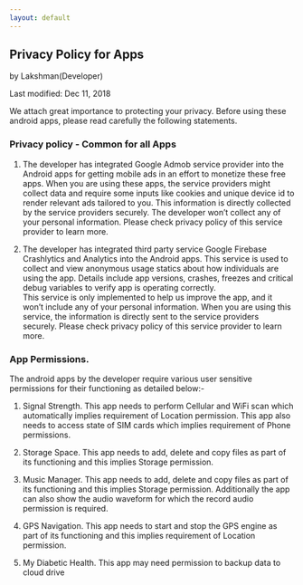 ```yaml
---
layout: default
---
```

## Privacy Policy for Apps
by Lakshman(Developer)

Last modified: Dec 11, 2018

We attach great importance to protecting your privacy. Before using these android apps, please read carefully the following statements.

### Privacy policy - Common for all Apps
 1. The developer has integrated Google Admob service provider into the Android apps for getting mobile ads in an effort to monetize these free apps. 
 When you are using these apps, the service providers might collect data and require some inputs like cookies and unique device id to render relevant ads tailored to you. 
 This information is directly collected by the service providers securely. 
 The developer won’t collect any of your personal information. 
 Please check privacy policy of this service provider to learn more.

2. The developer has integrated third party service Google Firebase Crashlytics and Analytics into the Android apps.
 This service is used to collect and view anonymous usage statics about how individuals are using the app. 
 Details include app versions, crashes, freezes and critical debug variables to verify app is operating correctly.  
 This service is only implemented to help us improve the app, and it won’t include any of your personal information. 
 When you are using this service, the information is directly sent to the service providers securely. 
 Please check privacy policy of this service provider to learn more.

### App Permissions.
The android apps by the developer require various user sensitive permissions for their functioning as detailed below:-

 1. Signal Strength. This app needs to perform Cellular and WiFi scan which automatically implies requirement of Location permission. This app also needs to access state of SIM cards which implies requirement of Phone permissions.

 2. Storage Space. This app needs to add, delete and copy files as part of its functioning and this implies Storage permission.

 3. Music Manager. This app needs to add, delete and copy files as part of its functioning and this implies Storage permission. Additionally the app can also show the audio waveform for which the record audio permission is required.

 4. GPS Navigation. This app needs to start and stop the GPS engine as part of its functioning and this implies requirement of Location permission.
 
 5. My Diabetic Health. This app may need permission to backup data to cloud drive
